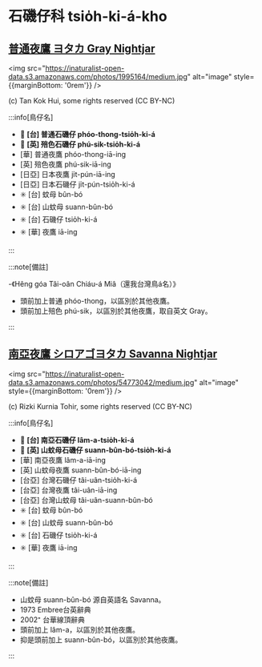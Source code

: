 # 石磯仔科 tsio̍h-ki-á-kho

## [普通夜鷹 ヨタカ Gray Nightjar](https://ebird.org/species/grynig1)

<img src="https://inaturalist-open-data.s3.amazonaws.com/photos/1995164/medium.jpg" alt="image" style={{marginBottom: '0rem'}} />

<p className="image-caption">
(c) Tan Kok Hui, some rights reserved (CC BY-NC)
</p>

:::info[鳥仔名]

- 🎯 **[台] 普通石磯仔 phóo-thong-tsio̍h-ki-á**
- 🎯 **[英] 殕色石磯仔 phú-sik-tsio̍h-ki-á**
- [華] 普通夜鷹 phóo-thong-iā-ing
- [英] 殕色夜鷹 phú-sik-iā-ing
- [日亞] 日本夜鷹 ji̍t-pún-iā-ing
- [日亞] 日本石磯仔 ji̍t-pún-tsio̍h-ki-á
- ✳️ [台] 蚊母 bûn-bó
- ✳️ [台] 山蚊母 suann-bûn-bó
- ✳️ [台] 石磯仔 tsio̍h-ki-á
- ✳️ [華] 夜鷹 iā-ing

:::

:::note[備註]

-《Hêng góa Tâi-oân Chiáu-á Miâ（還我台灣鳥á名）》
- 頭前加上普通 phóo-thong，以區別於其他夜鷹。
- 頭前加上殕色 phú-sik，以區別於其他夜鷹，取自英文 Gray。

:::

## [南亞夜鷹 シロアゴヨタカ Savanna Nightjar](https://ebird.org/species/savnig1)

<img src="https://inaturalist-open-data.s3.amazonaws.com/photos/54773042/medium.jpg" alt="image" style={{marginBottom: '0rem'}} />

<p className="image-caption">
(c) Rizki Kurnia Tohir, some rights reserved (CC BY-NC)
</p>

:::info[鳥仔名]

- 🎯 **[台] 南亞石磯仔 lâm-a-tsio̍h-ki-á**
- 🎯 **[英] 山蚊母石磯仔 suann-bûn-bó-tsio̍h-ki-á**
- [華] 南亞夜鷹 lâm-a-iā-ing
- [英] 山蚊母夜鷹 suann-bûn-bó-iā-ing
- [台亞] 台灣石磯仔 tâi-uân-tsio̍h-ki-á
- [台亞] 台灣夜鷹 tâi-uân-iā-ing
- [台亞] 台灣山蚊母 tâi-uân-suann-bûn-bó
- ✳️ [台] 蚊母 bûn-bó
- ✳️ [台] 山蚊母 suann-bûn-bó
- ✳️ [台] 石磯仔 tsio̍h-ki-á
- ✳️ [華] 夜鷹 iā-ing

:::

:::note[備註]

- 山蚊母 suann-bûn-bó 源自英語名 Savanna。
- 1973 Embree台英辭典
- 2002⁺ 台華線頂辭典
- 頭前加上 lâm-a，以區別於其他夜鷹。
- 抑是頭前加上 suann-bûn-bó，以區別於其他夜鷹。

:::
